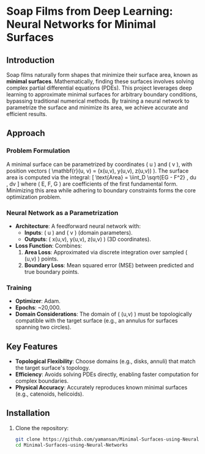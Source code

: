 # Soap Films from Deep Learning: Neural Networks for Minimal Surfaces

## Introduction
Soap films naturally form shapes that minimize their surface area, known as **minimal surfaces**. Mathematically, finding these surfaces involves solving complex partial differential equations (PDEs). This project leverages deep learning to approximate minimal surfaces for arbitrary boundary conditions, bypassing traditional numerical methods. By training a neural network to parametrize the surface and minimize its area, we achieve accurate and efficient results.

## Approach
### Problem Formulation
A minimal surface can be parametrized by coordinates \( u \) and \( v \), with position vectors \( \mathbf{r}(u, v) = (x(u,v), y(u,v), z(u,v)) \). The surface area is computed via the integral:
\[
\text{Area} = \iint_D \sqrt{EG - F^2} \, du \, dv
\]
where \( E, F, G \) are coefficients of the first fundamental form. Minimizing this area while adhering to boundary constraints forms the core optimization problem.

### Neural Network as a Parametrization
- **Architecture**: A feedforward neural network with:
  - **Inputs**: \( u \) and \( v \) (domain parameters).
  - **Outputs**: \( x(u,v), y(u,v), z(u,v) \) (3D coordinates).
- **Loss Function**: Combines:
  1. **Area Loss**: Approximated via discrete integration over sampled \( (u,v) \) points.
  2. **Boundary Loss**: Mean squared error (MSE) between predicted and true boundary points.

### Training
- **Optimizer**: Adam.
- **Epochs**: ~20,000.
- **Domain Considerations**: The domain of \( (u,v) \) must be topologically compatible with the target surface (e.g., an annulus for surfaces spanning two circles).

## Key Features
- **Topological Flexibility**: Choose domains (e.g., disks, annuli) that match the target surface's topology.
- **Efficiency**: Avoids solving PDEs directly, enabling faster computation for complex boundaries.
- **Physical Accuracy**: Accurately reproduces known minimal surfaces (e.g., catenoids, helicoids).

## Installation
1. Clone the repository:
   ```bash
   git clone https://github.com/yamansan/Minimal-Surfaces-using-Neural-Networks.git
   cd Minimal-Surfaces-using-Neural-Networks
